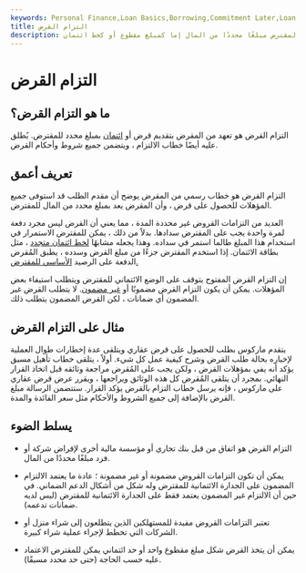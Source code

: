 ```yaml
---
keywords: Personal Finance,Loan Basics,Borrowing,Commitment Later,Loan Commitment,Loans
title: التزام القرض
description: التزام القرض هو اتفاق من بنك تجاري أو مؤسسة مالية أخرى لإقراض المقترض مبلغًا محددًا من المال إما كمبلغ مقطوع أو كخط ائتمان.
---
```


# التزام القرض
## ما هو التزام القرض؟

التزام القرض هو تعهد من المقرض بتقديم قرض أو [ائتمان](/credit) بمبلغ محدد للمقترض. يُطلق عليه أيضًا خطاب الالتزام ، ويتضمن جميع شروط وأحكام القرض.

## تعريف أعمق

التزام القرض هو خطاب رسمي من المقرض يوضح أن مقدم الطلب قد استوفى جميع المؤهلات للحصول على قرض ، وأن المقرض يعد بمبلغ محدد من المال للمقترض.

العديد من التزامات القروض غير محددة المدة ، مما يعني أن القرض ليس مجرد دفعة لمرة واحدة يجب على المقترض سدادها. بدلاً من ذلك ، يمكن للمقترض الاستمرار في استخدام هذا المبلغ طالما استمر في سداده. وهذا يجعله مشابهًا [لخط ائتمان متجدد](/revolvingcredit) ، مثل بطاقة الائتمان. إذا استخدم المقترض جزءًا من مبلغ القرض وسدده ، يطبق المُقرض الدفعة على الرصيد [الأساسي للمقترض.](/principal)

إن التزام القرض المفتوح يتوقف على الوضع الائتماني للمقترض ويتطلب استيفاء بعض المؤهلات. يمكن أن يكون التزام القرض مضمونًا أو [غير مضمون](/unsecuredloan). لا يتطلب القرض غير المضمون أي ضمانات ، لكن القرض المضمون يتطلب ذلك.

## مثال على التزام القرض

يتقدم ماركوس بطلب للحصول على قرض عقاري ويتلقى عدة إخطارات طوال العملية لإخباره بحالة طلب القرض وشرح كيفية عمل كل شيء. أولاً ، يتلقى خطاب تأهيل مسبق يؤكد أنه يفي بمؤهلات القرض ، ولكن يجب على المُقرض مراجعة وثائقه قبل اتخاذ القرار النهائي. بمجرد أن يتلقى المُقرض كل هذه الوثائق ويراجعها ، ويقرر عرض قرض عقاري على ماركوس ، فإنه يرسل خطاب التزام بالقرض يؤكد القرار. ستتضمن الرسالة مبلغ القرض بالإضافة إلى جميع الشروط والأحكام مثل سعر الفائدة والمدة.

## يسلط الضوء

- التزام القرض هو اتفاق من قبل بنك تجاري أو مؤسسة مالية أخرى لإقراض شركة أو فرد مبلغًا محددًا من المال.

- يمكن أن تكون التزامات القروض مضمونة أو غير مضمونة ؛ عادة ما يعتمد الالتزام المضمون على الجدارة الائتمانية للمقترض وله شكل من أشكال الدعم الضماني. في حين أن الالتزام غير المضمون يعتمد فقط على الجدارة الائتمانية للمقترض (ليس لديه ضمانات تدعمه).

- تعتبر التزامات القروض مفيدة للمستهلكين الذين يتطلعون إلى شراء منزل أو الشركات التي تخطط لإجراء عملية شراء كبيرة.

- يمكن أن يتخذ القرض شكل مبلغ مقطوع واحد أو حد ائتماني يمكن للمقترض الاعتماد عليه حسب الحاجة (حتى حد محدد مسبقًا).

